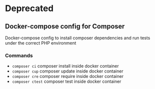 # Deprecated

## Docker-compose config for Composer

Docker-compose config to install composer dependencies and run tests under the correct PHP environment

### Commands

- `composer ci` composer install inside docker container
- `composer cup` composer update inside docker container
- `composer cre` composer require inside docker container
- `composer ctest` composer test inside docker container
